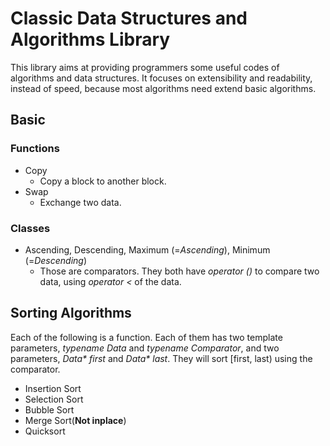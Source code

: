 # Classic Data Structures and Algorithms Library

This library aims at providing programmers some useful codes of algorithms and data structures. It focuses on extensibility and readability, instead of speed, because most algorithms need extend basic algorithms.

## Basic
### Functions
* Copy
  * Copy a block to another block.
* Swap
  * Exchange two data.

### Classes
* Ascending, Descending, Maximum (=_Ascending_), Minimum (=_Descending_)
  * Those are comparators. They both have _operator ()_ to compare two data, using _operator <_ of the data.

## Sorting Algorithms
Each of the following is a function. Each of them has two template parameters, _typename Data_ and _typename Comparator_, and two parameters, _Data* first_ and _Data* last_. They will sort [first, last) using the comparator.
* Insertion Sort
* Selection Sort
* Bubble Sort
* Merge Sort(__Not inplace__)
* Quicksort
